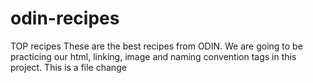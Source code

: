 # odin-recipes
TOP recipes
These are the best recipes from ODIN. We are going to be practicing our html, linking, image and naming convention tags in this project.
This is a file change
